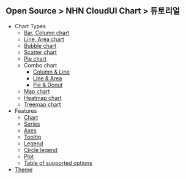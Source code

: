 ## Open Source > NHN CloudUI Chart > 튜토리얼

* Chart Types
    * [Bar, Column chart](https://github.com/nhn/tui.chart/wiki/chart-types-bar,column)
    * [Line, Area chart](https://github.com/nhn/tui.chart/wiki/chart-types-line,area)
    * [Bubble chart](https://github.com/nhn/tui.chart/wiki/chart-types-bubble)
    * [Scatter chart](https://github.com/nhn/tui.chart/wiki/chart-types-scatter)
    * [Pie chart](https://github.com/nhn/tui.chart/wiki/chart-types-pie)
    * Combo chart
        * [Column & Line](https://github.com/nhn/tui.chart/wiki/chart-types-column-line-combo)
        * [Line & Area](https://github.com/nhn/tui.chart/wiki/chart-types-line-area-combo)
        * [Pie & Donut](https://github.com/nhn/tui.chart/wiki/chart-types-pie-donut-combo)
    * [Map chart](https://github.com/nhn/tui.chart/wiki/chart-types-map)
    * [Heatmap chart](https://github.com/nhn/tui.chart/wiki/chart-types-heatmap)
    * [Treemap chart](https://github.com/nhn/tui.chart/wiki/chart-types-treemap)
* Features
    * [Chart](https://github.com/nhn/tui.chart/wiki/features-chart)
    * [Series](https://github.com/nhn/tui.chart/wiki/features-series)
    * [Axes](https://github.com/nhn/tui.chart/wiki/features-axes)
    * [Tooltip](https://github.com/nhn/tui.chart/wiki/features-tooltip)
    * [Legend](https://github.com/nhn/tui.chart/wiki/features-legend)
    * [Circle legend](https://github.com/nhn/tui.chart/wiki/features-circle-legend)
    * [Plot](https://github.com/nhn/tui.chart/wiki/features-plot)
    * [Table of supported options](https://github.com/nhn/tui.chart/wiki/table-of-supported-options)
* [Theme](https://github.com/nhn/tui.chart/wiki/theme)
